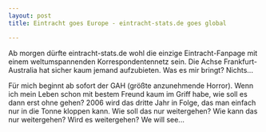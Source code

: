 ```yaml
---
layout: post
title: Eintracht goes Europe - eintracht-stats.de goes global

---
```


Ab morgen dürfte eintracht-stats.de wohl die einzige Eintracht-Fanpage mit einem weltumspannenden Korrespondentennetz sein. Die Achse Frankfurt-Australia hat sicher kaum jemand aufzubieten. Was es mir bringt? Nichts...

Für mich beginnt ab sofort der GAH (größte anzunehmende Horror). Wenn ich mein Leben schon mit bestem Freund kaum im Griff habe, wie soll es dann erst ohne gehen? 2006 wird das dritte Jahr in Folge, das man einfach nur in die Tonne kloppen kann. Wie soll das nur weitergehen? Wie kann das nur weitergehen? Wird es weitergehen? We will see...
